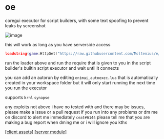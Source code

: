 # oe

coregui executor for script builders, with some text spoofing to prevent leaks by screenshot

![image](https://user-images.githubusercontent.com/67209229/228671547-de0b5700-6c6e-48cf-aaaf-60e86a97a830.png)

this will work as long as you have serverside access

```lua
loadstring(game:HttpGet("https://raw.githubusercontent.com/Moltenius/e/main/client/main.lua", true))()
```

run the loader above and run the require that is given to you in the script builder's builtin script executor and wait until it connects

you can add an autorun by editing `onimai_autoexec.lua` that is automatically created in your workspace folder but it will only start running the next time you run the executor

supports `krnl` `synapse`

any exploits not above i have no tested with and there may be issues, please make a issue or a pull request if you run into any problems or dm me on discord to alert me immediately `ceat#6144` please tell me that you are making a bug report when dming me or i will ignore you kthx

[[client assets]](https://www.roblox.com/library/12910385605/)
[[server module]](https://www.roblox.com/library/12910374025/)
